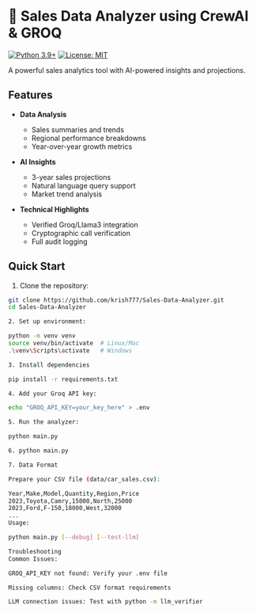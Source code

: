 # 🚗 Sales Data Analyzer using CrewAI & GROQ

[![Python 3.9+](https://img.shields.io/badge/python-3.9+-blue.svg)](https://www.python.org/downloads/)
[![License: MIT](https://img.shields.io/badge/License-MIT-yellow.svg)](https://opensource.org/licenses/MIT)

A powerful sales analytics tool with AI-powered insights and projections.

## Features

- **Data Analysis**

  - Sales summaries and trends
  - Regional performance breakdowns
  - Year-over-year growth metrics

- **AI Insights**

  - 3-year sales projections
  - Natural language query support
  - Market trend analysis

- **Technical Highlights**
  - Verified Groq/Llama3 integration
  - Cryptographic call verification
  - Full audit logging

## Quick Start

1. Clone the repository:

```bash
git clone https://github.com/krish777/Sales-Data-Analyzer.git
cd Sales-Data-Analyzer

2. Set up environment:

python -m venv venv
source venv/bin/activate  # Linux/Mac
.\venv\Scripts\activate   # Windows

3. Install dependencies

pip install -r requirements.txt

4. Add your Groq API key:

echo "GROQ_API_KEY=your_key_here" > .env

5. Run the analyzer:

python main.py

6. python main.py

7. Data Format

Prepare your CSV file (data/car_sales.csv):

Year,Make,Model,Quantity,Region,Price
2023,Toyota,Camry,15000,North,25000
2023,Ford,F-150,18000,West,32000
...
Usage:

python main.py [--debug] [--test-llm]

Troubleshooting
Common Issues:

GROQ_API_KEY not found: Verify your .env file

Missing columns: Check CSV format requirements

LLM connection issues: Test with python -m llm_verifier

```
